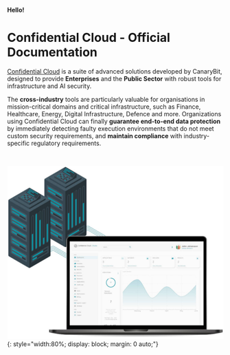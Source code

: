 **Hello!**

# Confidential Cloud - Official Documentation

[Confidential Cloud](http://confidentialcloud.io) is a suite of advanced solutions developed by CanaryBit, designed to provide **Enterprises** and the **Public Sector** with robust tools for infrastructure and AI security.

The **cross-industry** tools are particularly valuable for organisations in mission-critical domains and critical infrastructure, such as Finance, Healthcare, Energy, Digital Infrastructure, Defence and more. Organizations using Confidential Cloud can finally **guarantee end-to-end data protection** by immediately detecting faulty execution environments that do not meet custom security requirements, and **maintain compliance** with industry-specific regulatory requirements.

<br>

![Confidential Cloud Solution](./img/canarybit-confidential-cloud-solution-docs.jpg){: style="width:80%; display: block; margin: 0 auto;"}